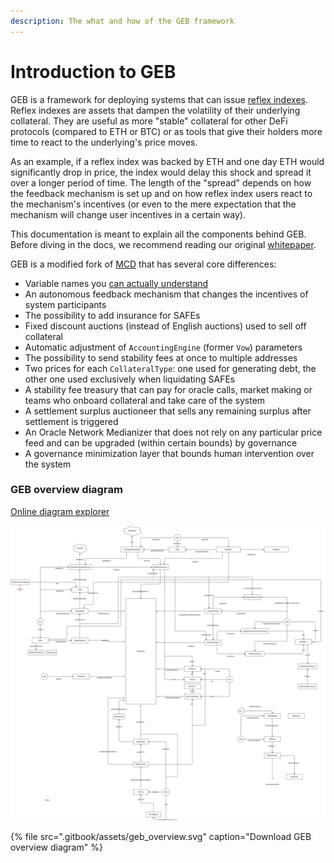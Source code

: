 ```yaml
---
description: The what and how of the GEB framework
---
```


# Introduction to GEB

GEB is a framework for deploying systems that can issue [reflex index](https://medium.com/reflexer-labs/stability-without-pegs-8c6a1cbc7fbd)[es](https://medium.com/reflexer-labs/stability-without-pegs-8c6a1cbc7fbd). Reflex indexes are assets that dampen the volatility of their underlying collateral. They are useful as more "stable" collateral for other DeFi protocols \(compared to ETH or BTC\) or as tools that give their holders more time to react to the underlying's price moves.  
  
As an example, if a reflex index was backed by ETH and one day ETH would significantly drop in price, the index would delay this shock and spread it over a longer period of time. The length of the "spread" depends on how the feedback mechanism is set up and on how reflex index users react to the mechanism's incentives \(or even to the mere expectation that the mechanism will change user incentives in a certain way\).  
  
This documentation is meant to explain all the components behind GEB. Before diving in the docs, we recommend reading our original [whitepaper](https://github.com/reflexer-labs/whitepapers/blob/master/English/rai-english.pdf).  
  
GEB is a modified fork of [MCD](https://github.com/makerdao/dss) that has several core differences:

* Variable names you [can actually understand](https://docs.reflexer.finance/contract-translation/naming-transition)
* An autonomous feedback mechanism that changes the incentives of system participants
* The possibility to add insurance for SAFEs
* Fixed discount auctions \(instead of English auctions\) used to sell off collateral
* Automatic adjustment of `AccountingEngine` \(former `Vow`\) parameters
* The possibility to send stability fees at once to multiple addresses
* Two prices for each `CollateralType`: one used for generating debt, the other one used exclusively when liquidating SAFEs
* A stability fee treasury that can pay for oracle calls, market making or teams who onboard collateral and take care of the system
* A settlement surplus auctioneer that sells any remaining surplus after settlement is triggered
* An Oracle Network Medianizer that does not rely on any particular price feed and can be upgraded \(within certain bounds\) by governance
* A governance minimization layer that bounds human intervention over the system

### GEB overview diagram

[Online diagram explorer](https://viewer.diagrams.net/?target=blank&highlight=0000ff&layers=1&nav=1&title=GEB_overview.drawio#Uhttps%3A%2F%2Fdrive.google.com%2Fuc%3Fid%3D1nIcaY8N8StVCfyAL_ztbmETJX2bvY3a9%26export%3Ddownload)

![](.gitbook/assets/geb_overview.svg)

{% file src=".gitbook/assets/geb\_overview.svg" caption="Download GEB overview diagram" %}







